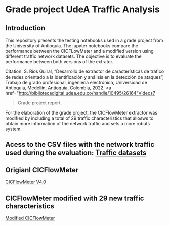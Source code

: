 # Grade project UdeA Traffic Analysis

## Introduction

This repository presents the testing notebooks used in a grade project from the University of Antioquia. The jupyter notebooks compare the performance between the CICFLowMeter and a modified version using different traffic network datasets. The objective is to evaluate the performance between both versions of the extrator.

Citation: S. Ríos Guiral, “Desarrollo de extractor de características de tráfico de redes orientado a la identificación y análisis en la detección de ataques”, Trabajo de grado profesional, ingeniería electrónica, Universidad de Antioquia, Medellín, Antioquia, Colombia, 2022. <a href="http://bibliotecadigital.udea.edu.co/handle/10495/26164"Videos7
>Grade project report<a/>.
  
For the elaboration of the grade project, the CICFlowMeter extractor was modified by including a total of 29 traffic characteristics that allosws to obtain more information of the network traffic and sets a more robuts system.
  
## Acess to the CSV files with the network traffic used during the evaluation: <a href="https://drive.google.com/drive/folders/1TksxWmLogd_PNOvPbwdWIoSSxsJexdIX?usp=sharing">Traffic datasets<a/>  

  
## Origianl CICFlowMeter

<a href="https://github.com/ahlashkari/CICFlowMeter">CICFlowMeter V4.0<a/>

## CICFlowMeter modified with 29 new traffic characteristics

<a href="https://github.com/SantiagoGuiral/Grade-project-UdeA-CICFlowMeter-Modification">Modified CICFlowMeter<a/>
